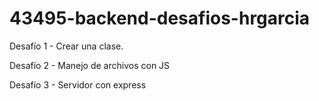 # 43495-backend-desafios-hrgarcia
Desafío 1 - Crear una clase.

Desafío 2 - Manejo de archivos con JS

Desafío 3 - Servidor con express

